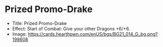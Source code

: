 # Prized Promo-Drake
- Title:  Prized Promo-Drake
- Effect:  Start of Combat: Give your other Dragons +6/+6.
- Image:  https://cards.hearthpwn.com/enUS/bgs/BG21_014_G_bg.png?198608
